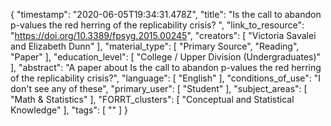 {
    "timestamp": "2020-06-05T19:34:31.478Z",
    "title": "Is the call to abandon p-values the red herring of the replicability crisis? ",
    "link_to_resource": "https://doi.org/10.3389/fpsyg.2015.00245",
    "creators": [
        "Victoria Savalei and Elizabeth Dunn"
    ],
    "material_type": [
        "Primary Source",
        "Reading",
        "Paper"
    ],
    "education_level": [
        "College / Upper Division (Undergraduates)"
    ],
    "abstract": "A paper about Is the call to abandon p-values the red herring of the replicability crisis?",
    "language": [
        "English"
    ],
    "conditions_of_use": "I don't see any of these",
    "primary_user": [
        "Student"
    ],
    "subject_areas": [
        "Math & Statistics"
    ],
    "FORRT_clusters": [
        "Conceptual and Statistical Knowledge"
    ],
    "tags": [
        ""
    ]
}